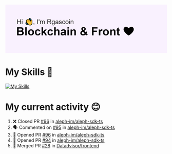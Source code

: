 <!--
**Rgascoin/Rgascoin** is a ✨ _special_ ✨ repository because its `README.md` (this file) appears on your GitHub profile.
-->

![image info](./header.png)


# My Skills 🌟

[![My Skills](https://skillicons.dev/icons?i=solidity,nextjs,tailwind,react,nodejs,ts,docker,jest,py,postgres,git,bash,cpp)](https://skillicons.dev)


# My current activity 😊

<!--START_SECTION:activity-->
1. ❌ Closed PR [#96](https://github.com/aleph-im/aleph-sdk-ts/pull/96) in [aleph-im/aleph-sdk-ts](https://github.com/aleph-im/aleph-sdk-ts)
2. 🗣 Commented on [#95](https://github.com/aleph-im/aleph-sdk-ts/issues/95) in [aleph-im/aleph-sdk-ts](https://github.com/aleph-im/aleph-sdk-ts)
3. 💪 Opened PR [#96](https://github.com/aleph-im/aleph-sdk-ts/pull/96) in [aleph-im/aleph-sdk-ts](https://github.com/aleph-im/aleph-sdk-ts)
4. 💪 Opened PR [#94](https://github.com/aleph-im/aleph-sdk-ts/pull/94) in [aleph-im/aleph-sdk-ts](https://github.com/aleph-im/aleph-sdk-ts)
5. 🎉 Merged PR [#28](https://github.com/Datadvisor/frontend/pull/28) in [Datadvisor/frontend](https://github.com/Datadvisor/frontend)
<!--END_SECTION:activity-->

